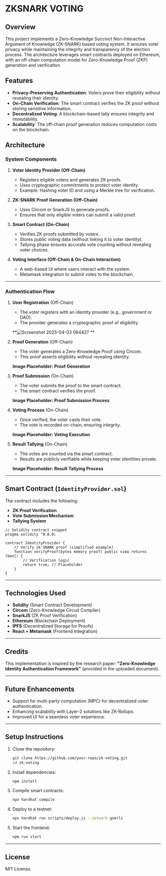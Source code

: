 # ZKSNARK VOTING

## Overview
This project implements a Zero-Knowledge Succinct Non-Interactive Argument of Knowledge (ZK-SNARK) based voting system. It ensures voter privacy while maintaining the integrity and transparency of the election process. The architecture leverages smart contracts deployed on Ethereum, with an off-chain computation model for Zero-Knowledge Proof (ZKP) generation and verification.

## Features
- **Privacy-Preserving Authentication**: Voters prove their eligibility without revealing their identity.
- **On-Chain Verification**: The smart contract verifies the ZK proof without storing sensitive information.
- **Decentralized Voting**: A blockchain-based tally ensures integrity and immutability.
- **Scalability**: The off-chain proof generation reduces computation costs on the blockchain.

## Architecture

### System Components
1. **Voter Identity Provider (Off-Chain)**
   - Registers eligible voters and generates ZK proofs.
   - Uses cryptographic commitments to protect voter identity.
   - Example: Hashing voter ID and using a Merkle tree for verification.

2. **ZK-SNARK Proof Generation (Off-Chain)**
   - Uses Circom or SnarkJS to generate proofs.
   - Ensures that only eligible voters can submit a valid proof.

3. **Smart Contract (On-Chain)**
   - Verifies ZK proofs submitted by voters.
   - Stores public voting data (without linking it to voter identity).
   - Tallying phase ensures accurate vote counting without revealing voter choices.

4. **Voting Interface (Off-Chain & On-Chain Interaction)**
   - A web-based UI where users interact with the system.
   - Metamask integration to submit votes to the blockchain.

---
### Authentication Flow

1. **User Registration** (Off-Chain)
   - The voter registers with an identity provider (e.g., government or DAO).
   - The provider generates a cryptographic proof of eligibility.
   
   **![Screenshot 2025-04-03 064427](https://github.com/user-attachments/assets/fb069504-7479-4ff5-bfaa-d4426b07652c)
**
   
2. **Proof Generation** (Off-Chain)
   - The voter generates a Zero-Knowledge Proof using Circom.
   - This proof asserts eligibility without revealing identity.
   
   **Image Placeholder: Proof Generation**
   
3. **Proof Submission** (On-Chain)
   - The voter submits the proof to the smart contract.
   - The smart contract verifies the proof.
   
   **Image Placeholder: Proof Submission Process**
   
4. **Voting Process** (On-Chain)
   - Once verified, the voter casts their vote.
   - The vote is recorded on-chain, ensuring integrity.
   
   **Image Placeholder: Voting Execution**
   
5. **Result Tallying** (On-Chain)
   - The votes are counted via the smart contract.
   - Results are publicly verifiable while keeping voter identities private.
   
   **Image Placeholder: Result Tallying Process**

---
## Smart Contract (`IdentityProvider.sol`)
The contract includes the following:
- **ZK Proof Verification**
- **Vote Submission Mechanism**
- **Tallying System**

```solidity
// Solidity contract snippet
pragma solidity ^0.8.0;

contract IdentityProvider {
    // Verify zk-SNARK proof (simplified example)
    function verifyProof(bytes memory proof) public view returns (bool) {
        // Verification logic
        return true; // Placeholder
    }
}
```

---
## Technologies Used
- **Solidity** (Smart Contract Development)
- **Circom** (Zero-Knowledge Circuit Compiler)
- **SnarkJS** (ZK Proof Verification)
- **Ethereum** (Blockchain Deployment)
- **IPFS** (Decentralized Storage for Proofs)
- **React + Metamask** (Frontend Integration)

---
## Credits
This implementation is inspired by the research paper:
**"Zero-Knowledge Identity Authentication Framework"** (provided in the uploaded document).

---
## Future Enhancements
- Support for multi-party computation (MPC) for decentralized voter authentication.
- Enhancing scalability with Layer-2 solutions like ZK-Rollups.
- Improved UI for a seamless voter experience.

---
## Setup Instructions
1. Clone the repository:
   ```bash
   git clone https://github.com/your-repo/zk-voting.git
   cd zk-voting
   ```
2. Install dependencies:
   ```bash
   npm install
   ```
3. Compile smart contracts:
   ```bash
   npx hardhat compile
   ```
4. Deploy to a testnet:
   ```bash
   npx hardhat run scripts/deploy.js --network goerli
   ```
5. Start the frontend:
   ```bash
   npm run start
   ```

---
## License
MIT License.
